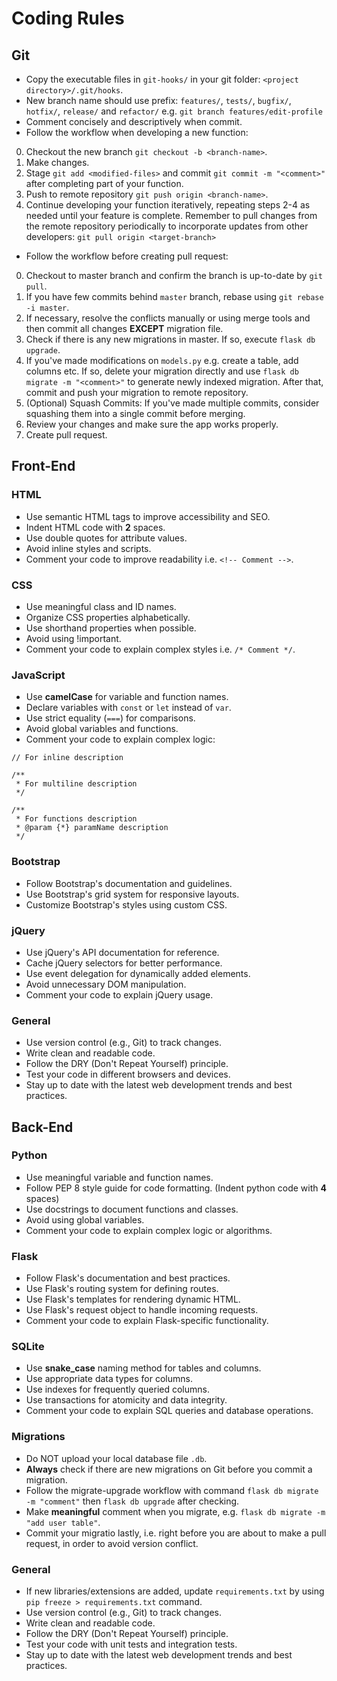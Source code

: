 # Coding Rules

## Git

- Copy the executable files in `git-hooks/` in your git folder: `<project directory>/.git/hooks`.
- New branch name should use prefix: `features/`, `tests/`, `bugfix/`, `hotfix/`, `release/` and `refactor/` e.g. `git branch features/edit-profile`
- Comment concisely and descriptively when commit.
- Follow the workflow when developing a new function: 

0. Checkout the new branch `git checkout -b <branch-name>`.
1. Make changes.
2. Stage `git add <modified-files>` and commit `git commit -m "<comment>"` after completing part of your function.
3. Push to remote repository `git push origin <branch-name>`.
4. Continue developing your function iteratively, repeating steps 2-4 as needed until your feature is complete. Remember to pull changes from the remote repository periodically to incorporate updates from other developers: `git pull origin <target-branch>`

- Follow the workflow before creating pull request:

0. Checkout to master branch and confirm the branch is up-to-date by `git pull`.
1. If you have few commits behind `master` branch, rebase using `git rebase -i master`.
2. If necessary, resolve the conflicts manually or using merge tools and then commit all changes **EXCEPT** migration file.
3. Check if there is any new migrations in master. If so, execute `flask db upgrade`.
4. If you've made modifications on `models.py` e.g. create a table, add columns etc. If so, delete your migration directly and use `flask db migrate -m "<comment>"` to generate newly indexed migration. After that, commit and push your migration to remote repository.
5. (Optional) Squash Commits: If you've made multiple commits, consider squashing them into a single commit before merging.
6. Review your changes and make sure the app works properly.
7. Create pull request. 

## Front-End

### HTML

- Use semantic HTML tags to improve accessibility and SEO.
- Indent HTML code with **2** spaces.
- Use double quotes for attribute values.
- Avoid inline styles and scripts.
- Comment your code to improve readability i.e. `<!-- Comment -->`.

### CSS

- Use meaningful class and ID names.
- Organize CSS properties alphabetically.
- Use shorthand properties when possible.
- Avoid using !important.
- Comment your code to explain complex styles i.e. `/* Comment */`.

### JavaScript

- Use **camelCase** for variable and function names.
- Declare variables with `const` or `let` instead of `var`.
- Use strict equality (`===`) for comparisons.
- Avoid global variables and functions.
- Comment your code to explain complex logic: 
```
// For inline description
```
```
/**
 * For multiline description
 */
```
```
/**
 * For functions description
 * @param {*} paramName description
 */
```

### Bootstrap

- Follow Bootstrap's documentation and guidelines.
- Use Bootstrap's grid system for responsive layouts.
- Customize Bootstrap's styles using custom CSS.

### jQuery

- Use jQuery's API documentation for reference.
- Cache jQuery selectors for better performance.
- Use event delegation for dynamically added elements.
- Avoid unnecessary DOM manipulation.
- Comment your code to explain jQuery usage.

### General

- Use version control (e.g., Git) to track changes.
- Write clean and readable code.
- Follow the DRY (Don't Repeat Yourself) principle.
- Test your code in different browsers and devices.
- Stay up to date with the latest web development trends and best practices.

## Back-End

### Python

- Use meaningful variable and function names.
- Follow PEP 8 style guide for code formatting. (Indent python code with **4** spaces)
- Use docstrings to document functions and classes.
- Avoid using global variables.
- Comment your code to explain complex logic or algorithms.

### Flask

- Follow Flask's documentation and best practices.
- Use Flask's routing system for defining routes.
- Use Flask's templates for rendering dynamic HTML.
- Use Flask's request object to handle incoming requests.
- Comment your code to explain Flask-specific functionality.

### SQLite

- Use **snake_case** naming method for tables and columns.
- Use appropriate data types for columns.
- Use indexes for frequently queried columns.
- Use transactions for atomicity and data integrity.
- Comment your code to explain SQL queries and database operations.

### Migrations

- Do NOT upload your local database file `.db`.
- **Always** check if there are new migrations on Git before you commit a migration.
- Follow the migrate-upgrade workflow with command `flask db migrate -m "comment"` then `flask db upgrade` after checking.
- Make **meaningful** comment when you migrate, e.g. `flask db migrate -m "add user table"`.
- Commit your migratio lastly, i.e. right before you are about to make a pull request, in order to avoid version conflict.


### General

- If new libraries/extensions are added, update `requirements.txt` by using `pip freeze > requirements.txt` command.
- Use version control (e.g., Git) to track changes.
- Write clean and readable code.
- Follow the DRY (Don't Repeat Yourself) principle.
- Test your code with unit tests and integration tests.
- Stay up to date with the latest web development trends and best practices.